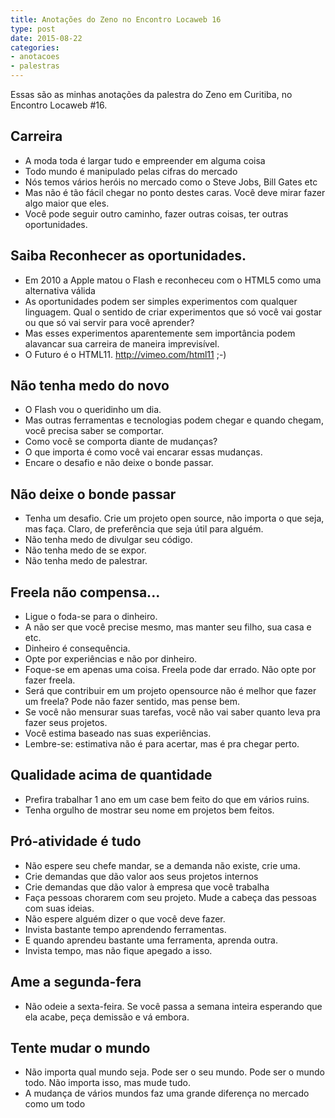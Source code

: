 ```yaml
---
title: Anotações do Zeno no Encontro Locaweb 16
type: post
date: 2015-08-22
categories:
- anotacoes
- palestras
---
```


Essas são as minhas anotações da palestra do Zeno em Curitiba, no Encontro Locaweb #16.

## Carreira

- A moda toda é largar tudo e empreender em alguma coisa
- Todo mundo é manipulado pelas cifras do mercado
- Nós temos vários heróis no mercado como o Steve Jobs, Bill Gates etc
- Mas não é tão fácil chegar no ponto destes caras. Você deve mirar fazer algo maior que eles.
- Você pode seguir outro caminho, fazer outras coisas, ter outras oportunidades.

## Saiba Reconhecer as oportunidades.
- Em 2010 a Apple matou o Flash e reconheceu com o HTML5 como uma alternativa válida
- As oportunidades podem ser simples experimentos com qualquer linguagem. Qual o sentido de criar experimentos que só você vai gostar ou que só vai servir para você aprender?
- Mas esses experimentos aparentemente sem importância podem alavancar sua carreira de maneira imprevisível.
- O Futuro é o HTML11. http://vimeo.com/html11 ;-)

## Não tenha medo do novo
- O Flash vou o queridinho um dia.
- Mas outras ferramentas e tecnologias podem chegar e quando chegam, você precisa saber se comportar.
- Como você se comporta diante de mudanças?
- O que importa é como você vai encarar essas mudanças.
- Encare o desafio e não deixe o bonde passar.

## Não deixe o bonde passar
- Tenha um desafio. Crie um projeto open source, não importa o que seja, mas faça. Claro, de preferência que seja útil para alguém.
- Não tenha medo de divulgar seu código.
- Não tenha medo de se expor.
- Não tenha medo de palestrar.

## Freela não compensa...
- Ligue o foda-se para o dinheiro.
- A não ser que você precise mesmo, mas manter seu filho, sua casa e etc.
- Dinheiro é consequência.
- Opte por experiências e não por dinheiro.
- Foque-se em apenas uma coisa. Freela pode dar errado. Não opte por fazer freela.
- Será que contribuir em um projeto opensource não é melhor que fazer um freela? Pode não fazer sentido, mas pense bem.
- Se você não mensurar suas tarefas, você não vai saber quanto leva pra fazer seus projetos.
- Você estima baseado nas suas experiências.
- Lembre-se: estimativa não é para acertar, mas é pra chegar perto.

## Qualidade acima de quantidade
- Prefira trabalhar 1 ano em um case bem feito do que em vários ruins.
- Tenha orgulho de mostrar seu nome em projetos bem feitos.

## Pró-atividade é tudo
- Não espere seu chefe mandar, se a demanda não existe, crie uma.
- Crie demandas que dão valor aos seus projetos internos
- Crie demandas que dão valor à empresa que você trabalha
- Faça pessoas chorarem com seu projeto. Mude a cabeça das pessoas com suas ideias.
- Não espere alguém dizer o que você deve fazer.
- Invista bastante tempo aprendendo ferramentas.
- E quando aprendeu bastante uma ferramenta, aprenda outra.
- Invista tempo, mas não fique apegado a isso.

## Ame a segunda-fera
- Não odeie a sexta-feira. Se você passa a semana inteira esperando que ela acabe, peça demissão e vá embora.

## Tente mudar o mundo
- Não importa qual mundo seja. Pode ser o seu mundo. Pode ser o mundo todo. Não importa isso, mas mude tudo.
- A mudança de vários mundos faz uma grande diferença no mercado como um todo

